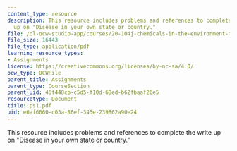 ```yaml
---
content_type: resource
description: This resource includes problems and references to complete the write
  up on "Disease in your own state or country."
file: /ol-ocw-studio-app/courses/20-104j-chemicals-in-the-environment-toxicology-and-public-health-be-104j-spring-2005/e6af6660c05a86ef345e239862a90e24_ps1.pdf
file_size: 16443
file_type: application/pdf
learning_resource_types:
- Assignments
license: https://creativecommons.org/licenses/by-nc-sa/4.0/
ocw_type: OCWFile
parent_title: Assignments
parent_type: CourseSection
parent_uid: 46f448cb-c5d5-f10d-68ed-b62fbaaf26e5
resourcetype: Document
title: ps1.pdf
uid: e6af6660-c05a-86ef-345e-239862a90e24
---
```

This resource includes problems and references to complete the write up on "Disease in your own state or country."